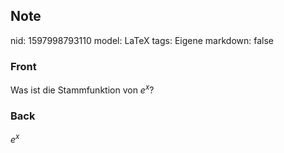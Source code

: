## Note
nid: 1597998793110
model: LaTeX
tags: Eigene
markdown: false

### Front
Was ist die Stammfunktion von $e^{x}$?

### Back
$e^{x}$
